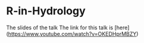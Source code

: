 # R-in-Hydrology
The slides of the talk
The link for this talk is [here] (https://www.youtube.com/watch?v=OKEDHprMBZY)
